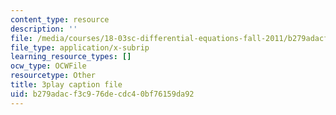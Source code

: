 ```yaml
---
content_type: resource
description: ''
file: /media/courses/18-03sc-differential-equations-fall-2011/b279adacf3c976decdc40bf76159da92_2IBWxERRjvM.srt
file_type: application/x-subrip
learning_resource_types: []
ocw_type: OCWFile
resourcetype: Other
title: 3play caption file
uid: b279adac-f3c9-76de-cdc4-0bf76159da92
---
```

